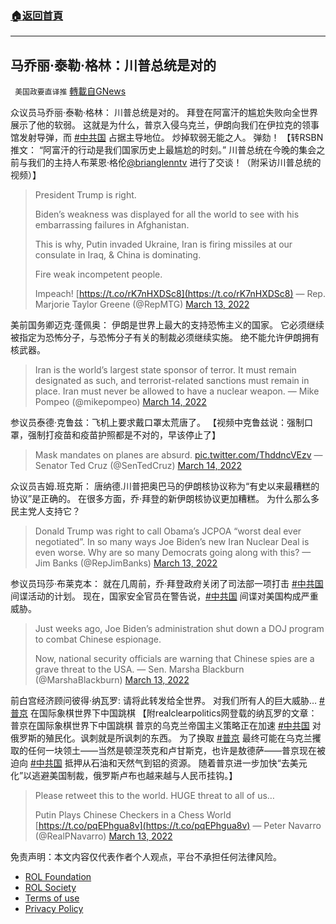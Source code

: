 ###  [:house:返回首頁](https://github.com/ourhimalayas/txt)
---


## 马乔丽·泰勒·格林：川普总统是对的
` 美国政要直译推` [轉載自GNews](https://gnews.org/zh-hans/2160383/)

众议员马乔丽·泰勒·格林： 川普总统是对的。 拜登在阿富汗的尴尬失败向全世界展示了他的软弱。 这就是为什么，普京入侵乌克兰，伊朗向我们在伊拉克的领事馆发射导弹，而 [#中共国](https://gettr.com/hashtag/%23%E4%B8%AD%E5%85%B1%E5%9B%BD) 占据主导地位。 炒掉软弱无能之人。 弹劾！ 【转RSBN推文： “阿富汗的行动是我们国家历史上最尴尬的时刻。” 川普总统在今晚的集会之前与我们的主持人布莱恩·格伦[@brianglenntv](https://gettr.com/user/brianglenntv) 进行了交谈！（附采访川普总统的视频）】



> President Trump is right.
> 
> Biden’s weakness was displayed for all the world to see with his embarrassing failures in Afghanistan.
> 
> This is why, Putin invaded Ukraine, Iran is firing missiles at our consulate in Iraq, & China is dominating.
> 
> Fire weak incompetent people.
> 
> Impeach! [https://t.co/rK7nHXDSc8](https://t.co/rK7nHXDSc8)
> — Rep. Marjorie Taylor Greene (@RepMTG) [March 13, 2022](https://twitter.com/RepMTG/status/1503096422899625992?ref_src=twsrc%5Etfw)



美前国务卿迈克·蓬佩奥： 伊朗是世界上最大的支持恐怖主义的国家。 它必须继续被指定为恐怖分子，与恐怖分子有关的制裁必须继续实施。 绝不能允许伊朗拥有核武器。



> Iran is the world’s largest state sponsor of terror.
> It must remain designated as such, and terrorist-related sanctions must remain in place.
> Iran must never be allowed to have a nuclear weapon.
> — Mike Pompeo (@mikepompeo) [March 14, 2022](https://twitter.com/mikepompeo/status/1503183366279024640?ref_src=twsrc%5Etfw)



参议员泰德·克鲁兹：飞机上要求戴口罩太荒唐了。 【视频中克鲁兹说：强制口罩，强制打疫苗和疫苗护照都是不对的，早该停止了】



> Mask mandates on planes are absurd. [pic.twitter.com/ThddncVEzv](https://t.co/ThddncVEzv)
> — Senator Ted Cruz (@SenTedCruz) [March 14, 2022](https://twitter.com/SenTedCruz/status/1503164953825533954?ref_src=twsrc%5Etfw)



众议员吉姆.班克斯： 唐纳德.川普把奥巴马的伊朗核协议称为“有史以来最糟糕的协议”是正确的。 在很多方面，乔·拜登的新伊朗核协议更加糟糕。 为什么那么多民主党人支持它？



> Donald Trump was right to call Obama’s JCPOA “worst deal ever negotiated”. In so many ways Joe Biden’s new Iran Nuclear Deal is even worse. Why are so many Democrats going along with this?
> — Jim Banks (@RepJimBanks) [March 13, 2022](https://twitter.com/RepJimBanks/status/1503084199024250884?ref_src=twsrc%5Etfw)



参议员玛莎·布莱克本： 就在几周前，乔·拜登政府关闭了司法部一项打击 [#中共国](https://twitter.com/hashtag/%E4%B8%AD%E5%85%B1%E5%9B%BD?src=hashtag_click) 间谍活动的计划。 现在，国家安全官员在警告说，[#中共国](https://twitter.com/hashtag/%E4%B8%AD%E5%85%B1%E5%9B%BD?src=hashtag_click) 间谍对美国构成严重威胁。



> Just weeks ago, Joe Biden’s administration shut down a DOJ program to combat Chinese espionage.
>  
> Now, national security officials are warning that Chinese spies are a grave threat to the USA.
> — Sen. Marsha Blackburn (@MarshaBlackburn) [March 13, 2022](https://twitter.com/MarshaBlackburn/status/1503068158424457227?ref_src=twsrc%5Etfw)



前白宫经济顾问彼得·纳瓦罗: 请将此转发给全世界。 对我们所有人的巨大威胁… [#普京](https://gettr.com/hashtag/%23%E6%99%AE%E4%BA%AC) 在国际象棋世界下中国跳棋 【附realclearpolitics网登载的纳瓦罗的文章：普京在国际象棋世界下中国跳棋 普京的乌克兰帝国主义策略正在加速 [#中共国](https://gettr.com/hashtag/%23%E4%B8%AD%E5%85%B1%E5%9B%BD) 对俄罗斯的殖民化。讽刺就是所讽刺的东西。 为了换取 [#普京](https://gettr.com/hashtag/%23%E6%99%AE%E4%BA%AC) 最终可能在乌克兰攫取的任何一块领土——当然是顿涅茨克和卢甘斯克，也许是敖德萨——普京现在被迫向 [#中共国](https://gettr.com/hashtag/%23%E4%B8%AD%E5%85%B1%E5%9B%BD) 抵押从石油和天然气到铝的资源。 随着普京进一步加快“去美元化”以逃避美国制裁，俄罗斯卢布也越来越与人民币挂钩。】



> Please retweet this to the world. HUGE threat to all of us…
> 
> Putin Plays Chinese Checkers in a Chess World [https://t.co/pqEPhgua8v](https://t.co/pqEPhgua8v)
> — Peter Navarro (@RealPNavarro) [March 13, 2022](https://twitter.com/RealPNavarro/status/1503064602560667648?ref_src=twsrc%5Etfw)



 

免责声明：本文内容仅代表作者个人观点，平台不承担任何法律风险。

- [ROL Foundation](https://rolfoundation.org/)
- [ROL Society](https://rolsociety.org/)
- [Terms of use](https://gnews.org/terms-of-use-3/)
- [Privacy Policy](https://gnews.org/privacy-policy/)
